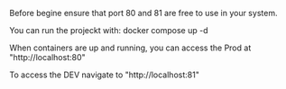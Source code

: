 Before begine ensure that port 80 and 81 are free to use in your system.

You can run the projeckt with:
docker compose up -d

When containers are up and running, you can access the Prod at "http://localhost:80"

To access the DEV navigate to "http://localhost:81"
